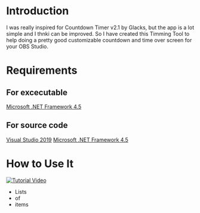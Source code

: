 # Introduction

I was really inspired for Countdown Timer v2.1 by Glacks, but the app is a lot simple and I thnki can be improved. So I have created this Timming Tool to help doing a pretty good customizable countdown and time over screen for your OBS Studio.

# Requirements

## For excecutable
[Microsoft .NET Framework 4.5](https://www.microsoft.com/es-es/download/details.aspx?id=30653)

## For source code
[Visual Studio 2019](https://visualstudio.microsoft.com/es/free-developer-offers/)
[Microsoft .NET Framework 4.5](https://www.microsoft.com/es-es/download/details.aspx?id=30653)

# How to Use It

[![Tutorial Video](https://img.youtube.com/vi/YOUTUBE_VIDEO_ID_HERE/0.jpg)](https://www.youtube.com/watch?v=YOUTUBE_VIDEO_ID_HERE)
* Lists
* of
* items
